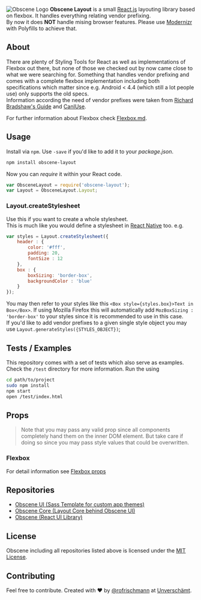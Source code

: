 ![Obscene Logo](https://raw.githubusercontent.com/unverschaemt/Obscene-UI/gh-pages/res/obscene.png)
**Obscene Layout** is a small [React.js](https://facebook.github.io/react/) layouting library based on flexbox. It handles everything relating vendor prefixing.     
By now it does **NOT** handle mising browser features. Please use [Modernizr](http://modernizr.com) with Polyfills to achieve that.

## About
There are plenty of Styling Tools for React as well as implementations of Flexbox out there, but none of those we checked out by now came close to what we were searching for. Something that handles vendor prefixing and comes with a complete flexbox implementation including both specifications which matter since e.g. Android < 4.4 (which still a lot people use) only supports the old specs.    
Information according the need of vendor prefixes were taken from [Richard Bradshaw's Guide](http://css3.bradshawenterprises.com/which-vendor-prefixes-are-needed/) and [CanIUse](http://caniuse.com/).
    
    
For further information about Flexbox check [Flexbox.md](Flexbox.md).

## Usage
Install via `npm`. Use `-save` if you'd like to add it to your *package.json*.
```sh
npm install obscene-layout
```


Now you can *require* it within your React code.
```javascript
var ObsceneLayout = require('obscene-layout');
var Layout = ObsceneLayout.Layout;
```

### Layout.createStylesheet
Use this if you want to create a whole stylesheet.     
This is much like you would define a stylesheet in [React Native](https://facebook.github.io/react-native/) too. e.g.
```javascript
var styles = Layout.createStylesheet({
	header : {
		color: '#fff',
		padding: 20,
		fontSize : 12
	},
	box : {
		boxSizing: 'border-box',
		backgroundColor : 'blue'
	}
});
```

You may then refer to your styles like this `<Box style={styles.box}>Text in Box</Box>`. If using Mozilla Firefox this will automatically add `MozBoxSizing : 'border-box'` to your styles since it is recommended to use in this case.    
If you'd like to add vendor prefixes to a given single style object you may use `Layout.generateStyles({STYLES_OBJECT})`;


## Tests / Examples
This repository comes with a set of tests which also serve as examples. Check the `/test` directory for more information. Run the using
```sh
cd path/to/project
sudo npm install 
npm start
open /test/index.html
```		
    
## Props
> Note that you may pass any valid prop since all components completely hand them on the inner DOM element. But take care if doing so since you may pass style values that could be overwritten.

### Flexbox
For detail information see [Flexbox props](Flexbox.md#props)

## Repositories
* [Obscene UI (Sass Template for custom app themes)](http://unverschaemt.github.io/Obscene-UI)
* [Obscene Core (Layout Core behind Obscene UI)](https://github.com/unverschaemt/Obscene-Core)
* [Obscene (React UI Library)](https://github.com/unverschaemt/Obscene)

## License
Obscene including all repositories listed above is licensed under the [MIT License](http://opensource.org/licenses/MIT).

## Contributing
Feel free to contribute.
Created with &hearts; by [@rofrischmann](http://rofrischmann.de) at [Unverschämt](http://unverschaemt.net).
